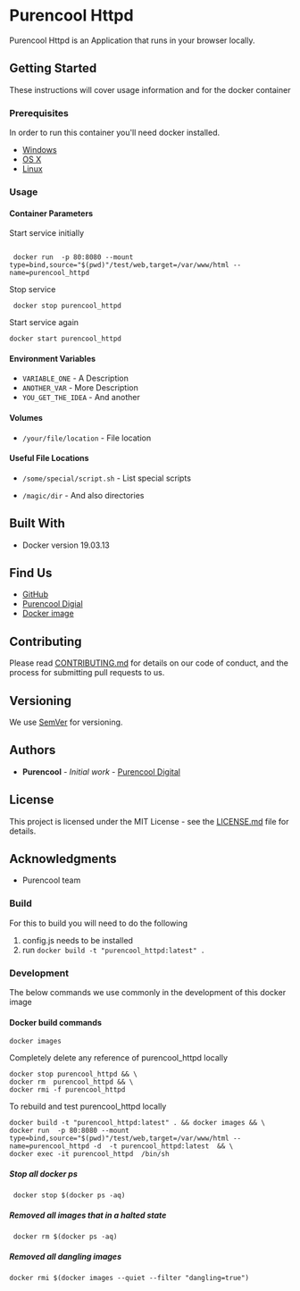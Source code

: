 # Purencool Httpd 


Purencool Httpd is an Application that runs in your browser locally.


## Getting Started

These instructions will cover usage information and for the docker container 

### Prerequisites

In order to run this container you'll need docker installed.

* [Windows](https://docs.docker.com/windows/started)
* [OS X](https://docs.docker.com/mac/started/)
* [Linux](https://docs.docker.com/linux/started/)

### Usage

#### Container Parameters

Start service initially

```shell

 docker run  -p 80:8080 --mount type=bind,source="$(pwd)"/test/web,target=/var/www/html --name=purencool_httpd
```

Stop service 

```shell
 docker stop purencool_httpd
```

Start service again

```shell
docker start purencool_httpd
```

#### Environment Variables

* `VARIABLE_ONE` - A Description
* `ANOTHER_VAR` - More Description
* `YOU_GET_THE_IDEA` - And another

#### Volumes

* `/your/file/location` - File location

#### Useful File Locations

* `/some/special/script.sh` - List special scripts
  
* `/magic/dir` - And also directories

## Built With

* Docker version 19.03.13

## Find Us

* [GitHub](https://github.com/purencool/purencool-studio)
* [Purencool Digial](https://www.purencool.digital)
* [Docker image](https://hub.docker.com/repository/docker/purencool/purencool_httpd/general)

## Contributing

Please read [CONTRIBUTING.md](CONTRIBUTING.md) for details on our code of conduct, and the process for submitting pull requests to us.

## Versioning

We use [SemVer](http://semver.org/) for versioning. 

## Authors

* **Purencool** - *Initial work* - [Purencool Digital](https://purencool.digital)



## License

This project is licensed under the MIT License - see the [LICENSE.md](LICENSE) file for details.

## Acknowledgments

* Purencool team


### Build
For this to build you will need to do the following
1. config.js needs to be installed
2. run `docker build -t "purencool_httpd:latest" .`


### Development

The below commands we use commonly in the development of this docker image

#### Docker build commands


```
docker images
```
Completely delete any reference of purencool_httpd locally

```
docker stop purencool_httpd && \
docker rm  purencool_httpd && \
docker rmi -f purencool_httpd
```

To rebuild and test purencool_httpd locally

```
docker build -t "purencool_httpd:latest" . && docker images && \ 
docker run  -p 80:8080 --mount type=bind,source="$(pwd)"/test/web,target=/var/www/html --name=purencool_httpd -d  -t purencool_httpd:latest  && \
docker exec -it purencool_httpd  /bin/sh
```





##### Stop all docker ps

```
 docker stop $(docker ps -aq)
```


##### Removed all images that in a halted state 


```
 docker rm $(docker ps -aq)
```

##### Removed all dangling images

```
docker rmi $(docker images --quiet --filter "dangling=true")
```

